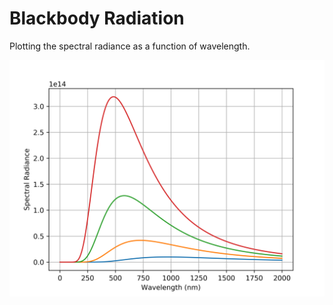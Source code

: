 # Blackbody Radiation

Plotting the spectral radiance as a function of wavelength.

![Image of Blackbody Radiation](https://github.com/S-tuberosum/Blackbody-Radiation/blob/master/bc.png)